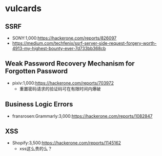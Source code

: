 # vulcards

## SSRF
- SONY:1,000:https://hackerone.com/reports/826097
- https://medium.com/techfenix/ssrf-server-side-request-forgery-worth-4913-my-highest-bounty-ever-7d733bb368cb


## Weak Password Recovery Mechanism for Forgotten Password
- pixiv:1,000:https://hackerone.com/reports/703972
  - 重置密码请求的验证码可在有限时间内爆破


## Business Logic Errors
- fransrosen:Grammarly:3,000:https://hackerone.com/reports/1082847


## XSS
- Shopify:3,500:https://hackerone.com/reports/1145162
  - xss这么贵的么？
